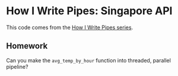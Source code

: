 # How I Write Pipes: Singapore API

This code comes from the [How I Write Pipes series](https://www.youtube.com/watch?v=tXS9_FNnvus&list=PLTU89LAWKRwFT1mCZbvQHXiXsaiVV-QDR).

## Homework

Can you make the `avg_temp_by_hour` function into threaded, parallel pipeline?
